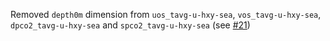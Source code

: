 Removed `depth0m` dimension from `uos_tavg-u-hxy-sea`, `vos_tavg-u-hxy-sea`, `dpco2_tavg-u-hxy-sea` and `spco2_tavg-u-hxy-sea` (see [#21](https://github.com/WCRP-CMIP/Variable-Registry/issues/21))
